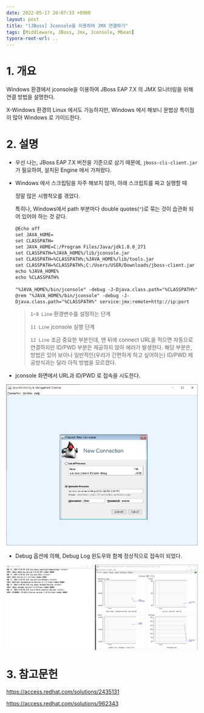 ```yaml
---
date: 2022-05-17 20:07:33 +0900
layout: post
title: "[JBoss] Jconsole을 이용하여 JMX 연결하기"
tags: [Middleware, JBoss, Jmx, Jconsole, Mbean]
typora-root-url: ..
---
```



# 1. 개요

Windows 환경에서 jconsole을 이용하여 JBoss EAP 7.X 의 JMX 모니터링을 위해 연결 방법을 설명한다.

X-Windows 환경의 Linux 에서도 가능하지만, Windows 에서 해보니 문법상 특이점이 많아 Windows 로 가이드한다.



# 2. 설명

* 우선 나는, JBoss EAP 7.X 버전을 기준으로 삼기 때문에, `jboss-cli-client.jar` 가 필요하여, 설치된 Engine 에서 가져왔다.

* Windows 에서 스크립팅을 자주 해보지 않아, 아래 스크립트를 짜고 실행할 때

  정말 많은 시행착오를 겪었다.

  특히나, Windows에서 path 부분마다 double quotes(`"`)로 묶는 것이 습관화 되어 있어야 하는 것 같다.

  ```shell
  @Echo off
  set JAVA_HOME=
  set CLASSPATH=
  set JAVA_HOME=C:/Program Files/Java/jdk1.8.0_271
  set CLASSPATH=%JAVA_HOME%/lib/jconsole.jar
  set CLASSPATH=%CLASSPATH%;%JAVA_HOME%/lib/tools.jar
  set CLASSPATH=%CLASSPATH%;C:/Users/USER/Downloads/jboss-client.jar
  echo %JAVA_HOME%
  echo %CLASSPATH%
  
  "%JAVA_HOME%/bin/jconsole" -debug -J-Djava.class.path="%CLASSPATH%"
  @rem "%JAVA_HOME%/bin/jconsole" -debug -J-Djava.class.path="%CLASSPATH%" service:jmx:remote+http://ip:port
  ```

  > `1~9 Line` 환경변수를 설정하는 단계
  >
  > `11 Line` jconsole 실행 단계
  >
  > `12 Line` 조금 중요한 부분인데, 맨 뒤에 connect URL을 적으면 자동으로 연결하지만 ID/PWD 부분은 제공하지 않아 에러가 발생한다. 해당 부분은, 방법은 있어 보이나 일반적인(우리가 간편하게 하고 싶어하는) ID/PWD 제공방식과는 달라 아직 방법을 모르겠다.



* jconsole 화면에서 URL과 ID/PWD 로 접속을 시도한다.

![JconsoleConnect_1](/../assets/posts/images/03-Jboss/JconsoleConnect/JconsoleConnect_1.png)



* Debug 옵션에 의해, Debug Log 윈도우와 함께 정상적으로 접속이 되었다.

![JconsoleConnect_2](/../assets/posts/images/03-Jboss/JconsoleConnect/JconsoleConnect_2.png)



# 3. 참고문헌

https://access.redhat.com/solutions/2435131

https://access.redhat.com/solutions/962343

